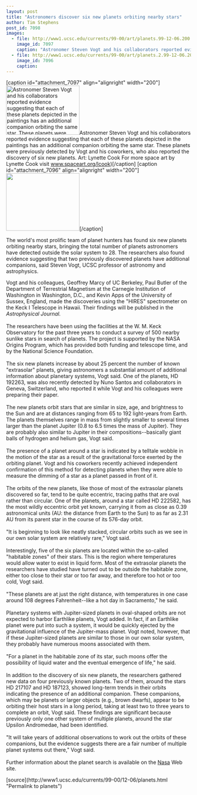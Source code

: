 ```yaml
---
layout: post
title: "Astronomers discover six new planets orbiting nearby stars"
author: Tim Stephens
post_id: 7098
images:
  - file: http://www1.ucsc.edu/currents/99-00/art/planets.99-12-06.200.jpg
    image_id: 7097
    caption: "Astronomer Steven Vogt and his collaborators reported evidence suggesting that each of these planets depicted in the paintings has an additional companion orbiting the same star. These planets were previously detected by Vogt and his coworkers, who also reported the discovery of six new planets. Art: Lynette Cook For more space art by Lynette Cook visit www.spaceart.org/lcook)"
  - file: http://www1.ucsc.edu/currents/99-00/art/planets.2.99-12-06.200.jpg
    image_id: 7096
    caption: 
---
```


[caption id="attachment_7097" align="alignright" width="200"]<a href="http://localhost/mysite/wp-content/uploads/1999/12/planets.99-12-06.200.jpg"><img class="size-full wp-image-7097" src="http://localhost/mysite/wp-content/uploads/1999/12/planets.99-12-06.200.jpg" alt="Astronomer Steven Vogt and his collaborators reported evidence suggesting that each of these planets depicted in the paintings has an additional companion orbiting the same star. These planets were previously detected by Vogt and his coworkers, who also reported the discovery of six new planets. Art: Lynette Cook For more space art by Lynette Cook visit www.spaceart.org/lcook)" width="200" height="134" /></a>Astronomer Steven Vogt and his collaborators reported evidence suggesting that each of these planets depicted in the paintings has an additional companion orbiting the same star. These planets were previously detected by Vogt and his coworkers, who also reported the discovery of six new planets. Art: Lynette Cook For more space art by Lynette Cook visit www.spaceart.org/lcook)[/caption]
[caption id="attachment_7096" align="alignright" width="200"]<a href="http://localhost/mysite/wp-content/uploads/1999/12/planets.2.99-12-06.200.jpg"><img class="size-full wp-image-7096" src="http://localhost/mysite/wp-content/uploads/1999/12/planets.2.99-12-06.200.jpg" alt="" width="200" height="157" /></a>[/caption]
<p>
  The world's most prolific team of planet hunters has found six new planets orbiting nearby stars, bringing the total number of planets astronomers have detected outside the solar system to 28. The researchers also found evidence suggesting that two previously discovered planets have additional companions, said Steven Vogt, UCSC professor of astronomy and astrophysics.
</p>Vogt and his colleagues, Geoffrey Marcy of UC Berkeley, Paul Butler of the Department of Terrestrial Magnetism at the Carnegie Institution of Washington in Washington, D.C., and Kevin Apps of the University of Sussex, England, made the discoveries using the "HIRES" spectrometer on the Keck I Telescope in Hawaii. Their findings will be published in the <i>Astrophysical Journal.</i><br>
<br>
The researchers have been using the facilities at the W. M. Keck Observatory for the past three years to conduct a survey of 500 nearby sunlike stars in search of planets. The project is supported by the NASA Origins Program, which has provided both funding and telescope time, and by the National Science Foundation.<br>
<br>
The six new planets increase by about 25 percent the number of known "extrasolar" planets, giving astronomers a substantial amount of additional information about planetary systems, Vogt said. One of the planets, HD 192263, was also recently detected by Nuno Santos and collaborators in Geneva, Switzerland, who reported it while Vogt and his colleagues were preparing their paper.<br>
<br>
The new planets orbit stars that are similar in size, age, and brightness to the Sun and are at distances ranging from 65 to 192 light-years from Earth. The planets themselves range in mass from slightly smaller to several times larger than the planet Jupiter (0.8 to 6.5 times the mass of Jupiter). They are probably also similar to Jupiter in their compositions--basically giant balls of hydrogen and helium gas, Vogt said.<br>
<br>
The presence of a planet around a star is indicated by a telltale wobble in the motion of the star as a result of the gravitational force exerted by the orbiting planet. Vogt and his coworkers recently achieved independent confirmation of this method for detecting planets when they were able to measure the dimming of a star as a planet passed in front of it.<br>
<br>
The orbits of the new planets, like those of most of the extrasolar planets discovered so far, tend to be quite eccentric, tracing paths that are oval rather than circular. One of the planets, around a star called HD 222582, has the most wildly eccentric orbit yet known, carrying it from as close as 0.39 astronomical units (AU: the distance from Earth to the Sun) to as far as 2.31 AU from its parent star in the course of its 576-day orbit.<br>
<br>
"It is beginning to look like neatly stacked, circular orbits such as we see in our own solar system are relatively rare," Vogt said.<br>
<br>
Interestingly, five of the six planets are located within the so-called "habitable zones" of their stars. This is the region where temperatures would allow water to exist in liquid form. Most of the extrasolar planets the researchers have studied have turned out to be outside the habitable zone, either too close to their star or too far away, and therefore too hot or too cold, Vogt said.<br>
<br>
"These planets are at just the right distance, with temperatures in one case around 108 degrees Fahrenheit--like a hot day in Sacramento," he said.<br>
<br>
Planetary systems with Jupiter-sized planets in oval-shaped orbits are not expected to harbor Earthlike planets, Vogt added. In fact, if an Earthlike planet were put into such a system, it would be quickly ejected by the gravitational influence of the Jupiter-mass planet. Vogt noted, however, that if these Jupiter-sized planets are similar to those in our own solar system, they probably have numerous moons associated with them.<br>
<br>
"For a planet in the habitable zone of its star, such moons offer the possibility of liquid water and the eventual emergence of life," he said.<br>
<br>
In addition to the discovery of six new planets, the researchers gathered new data on four previously known planets. Two of them, around the stars HD 217107 and HD 187123, showed long-term trends in their orbits indicating the presence of an additional companion. These companions, which may be planets or larger objects (e.g., brown dwarfs), appear to be orbiting their host stars in a long period, taking at least two to three years to complete an orbit, Vogt said. These findings are significant because previously only one other system of multiple planets, around the star Upsilon Andromedae, had been identified.<br>
<br>
"It will take years of additional observations to work out the orbits of these companions, but the evidence suggests there are a fair number of multiple planet systems out there," Vogt said.<br>
<br>
Further information about the planet search is available on the <a href="http://origins.jpl.nasa.gov/">Nasa</a> Web site.
<p>

</p>
[source](http://www1.ucsc.edu/currents/99-00/12-06/planets.html "Permalink to planets")
